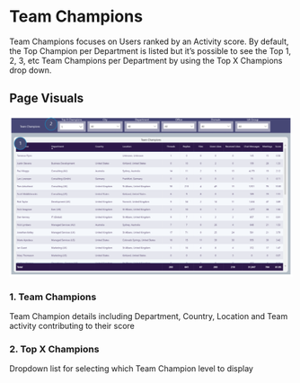 # Team Champions
Team Champions focuses on Users ranked by an Activity score. By default, the Top Champion per Department is listed but it’s possible to see the Top 1, 2, 3, etc Team Champions per Department by using the Top X Champions drop down.

## Page Visuals


![TeamChampions](images/TeamChampions.png)


### 1.	Team Champions
Team Champion details including Department, Country, Location and Team activity contributing to their score

### 2.	Top X Champions
Dropdown list for selecting which Team Champion level to display 
 

